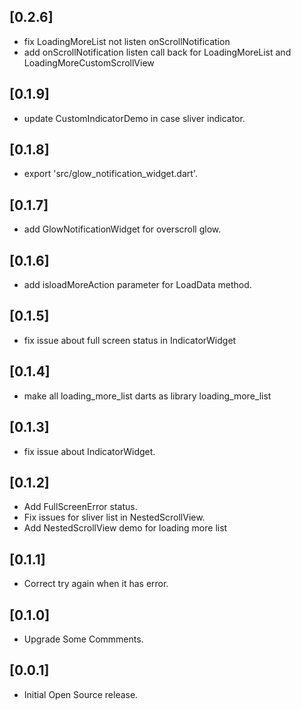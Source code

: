 ## [0.2.6]

* fix LoadingMoreList not listen onScrollNotification
* add onScrollNotification listen call back for LoadingMoreList and LoadingMoreCustomScrollView

## [0.1.9]

* update CustomIndicatorDemo in case sliver indicator.

## [0.1.8]

* export 'src/glow_notification_widget.dart'.

## [0.1.7]

* add GlowNotificationWidget for overscroll glow.

## [0.1.6]

* add isloadMoreAction parameter for LoadData method.

## [0.1.5]

* fix issue about full screen status in IndicatorWidget

## [0.1.4]

* make all loading_more_list darts as library loading_more_list

## [0.1.3]

* fix issue about IndicatorWidget.

## [0.1.2]

* Add FullScreenError status.
* Fix issues for sliver list in NestedScrollView.
* Add NestedScrollView demo for loading more list

## [0.1.1]

* Correct try again when it has error.

## [0.1.0]

* Upgrade Some Commments.

## [0.0.1]

* Initial Open Source release.

